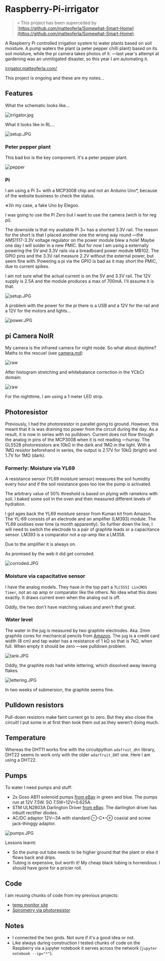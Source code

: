 # Raspberry-Pi-irrigator

> :skull: This project has been superceded by [https://github.com/matteoferla/Somewhat-Smart-Home](https://github.com/matteoferla/Somewhat-Smart-Home).


A Raspberry Pi controlled irrigation system to water plants based on soil moisture.
A pump waters the plant (a peter pepper chilli plant) based on its soil moisture, while the pi camera takes photos of it. 
—last year's attempt at gardening was an unmitigated disaster, so this year I am automating it.

[irrigator.matteoferla.com/](http://irrigator.matteoferla.com/)

This project is ongoing and these are my notes...

## Features

What the schematic looks like...

![irrigator.jpg](irrigator.jpg)

What it looks like in RL...

![setup.JPG](images/setup.JPG)

### Peter pepper plant

This bad boi is the key component. It's a peter pepper plant.

![pepper](images/pepper.jpg)


### Pi

I am using a Pi 3+ with a MCP3008 chip and not an Arduino Uno*, because of the website business to check the status.

&lowast;)In my case, a fake Uno by Elegoo. 

I was going to use the Pi Zero but I want to use the camera (wich is for reg pi).

The downside is that my available Pi 3+ has a shorted 3.3V rail.
The reason for the short is that I placed another one the wrong way round —the AMS1117-3.3V voltage regulator on the power module blew a hole!
Maybe one day I will solder in a new PMIC. But for now I am using a externally powering the 5V and 3.3V rails via a breadboard power module MB102.
The GPIO pins and the 3.3V rail measure 2.2V without the external power, but seem fine with.
Powering a pi via the GPIO is bad as it may short the PMIC, due to current spikes.

I am not sure what the actual current is on the 5V and 3.3V rail.
The 12V supply is 2.5A and the module produces a max of 700mA. I'll assume it is that.

![setup.JPG](images/setup.JPG)

A problem with the power for the pi there is a USB and a 12V for the rail and a 12V for the motors and lights...

![power.JPG](images/power.JPG)

## pi Camera NoIR

My camera is the infrared camera for night mode.
So what about daytime? Maths to the rescue! (see [camera.md](camera.md))


![raw](images/raw.png)

After histogram stretching and whitebalance correction in the YCbCr domain:

![raw](images/eq_wb.png)

For the nighttime, I am using a 1 meter LED strip.

## Photoresistor

Previously, I had the photoresistor in parallel going to ground.
However, this meant that it is was draining too power from the circuit during the day.
As a result, it is now in series with no pulldown.
Current does not flow through the analog in pins of the MCP3008 when it is not reading —hurray.
The GL5528 photoresistors are 10k&Omega; in the dark and 1M&Omega; in the light.
With a 1M&Omega; resistor beforehand in series, 
the output is 2.17V for 10k&Omega; (bright) and 1.7V for 1M&Omega; (dark).

### Formerly: Moisture via YL69
A resistance sensor (YL69 moisture sensor) measures the soil humidity every hour and if the soil resistance goes too low the pump is activated.

The arbitrary value of 50% threshold is based on plying with ramekins with soil. I baked some soil in the oven and then measured different levels of hydration.

I got ages back the YL69 moisture sensor from Kuman kit from Amazon. The YL-69 consists of an electrode and an amplifier (LM393) module. The YL69 oxidises over time (a month apparently).
So further down the line, I will need to switch the electrode to a pair of graphite leads or a capacitance sensor. LM393 is a comparator not a op-amp like a LM358.

Due to the amplifier it is always on.

As promised by the web it did get corroded.

![corroded.JPG](images/corroded.JPG)

### Moisture via capacitative sensor

I have the analog models. They have in the top part a `TLC555I LinCMOS Timer`, not an op amp or comparator like the others.
No idea what this does exactly.
It draws current even when the analog out is off.

Oddly, the two don't have matching values and aren't that great.

### Water level

The water in the jug is measured by two graphite electrodes. Aka. 2mm graphite cores for mechanical pencils from [Amazon](https://www.amazon.co.uk/gp/product/B0051OCJZ4/).
The jug is a credit card width (8 cm) and tap water has a resistance of 1 k&Omega; so that is 7k&Omega;, when full.
When empty it should be zero —see pulldown problem.

![tank.JPG](images/tank.JPG)

Oddly, the graphite rods had white lettering, which dissolved away leaving flakes.

![lettering.JPG](images/lettering.JPG)

In two weeks of submersion, the graphite seems fine.

## Pulldown resistors
Pull-down resistors make faint current go to zero. But they also close the circuit!
I put some in at first then took them out as they weren't doing much.

## Temperature

Whereas the DHT11 works fine with the circuitpython `adafruit_dht` library, DHT22 seems to work only with the older `adarfruit_DHT` one.
Here I am using a DHT22.


## Pumps

To water I need pumps and stuff:

* 2x Goso AB11 solenoid pumps [from eBay](https://www.ebay.co.uk/itm/12V-Dosing-Pump-Peristaltic-Head-For-Aquarium-Lab-Analytical-Water-Arduino-DIY/202050095537) in green and blue. The pumps run at 12V 7.5W. SO 7.5W÷12V=0.625A.
* STM ULN2803A Darlington Driver [from eBay](https://www.ebay.co.uk/itm/ULN2803A-Darlington-Driver-TRANSISTOR-ARRAY-8-NPN-x-2-pcs/222622920820). The darlington driver has inbuilt rectifier diodes. 
* AC/DC adaptor 12V⎓3A with standard ⊖-C*-⊕ coaxial and screw jack-thinggy adaptor.

![pumps.JPG](images/pumps.JPG)

Lessons learnt:

* So the pump out tube needs to be higher ground that the plant or else it flows back and drips.
* Tubing is expensive, but worth it! My cheap black tubing is horrendous: I should have gone for a pricier roll.
 
## Code

I am reusing chunks of code from my previous projects:

* [temp monitor site](https://github.com/matteoferla/Temperature-moniting-website-via-Rasberry-Pi)
* [Spirometry via photoresistor](https://github.com/matteoferla/Spirometry_via_photoresistor)

## Notes

* I connected the two gnds. Not sure if it's a good idea or not.
* Like always during construction I tested chunks of code on the Raspberry via a jupyter notebook it serves across the network (`jupyter notebook --ip="*"`). 

